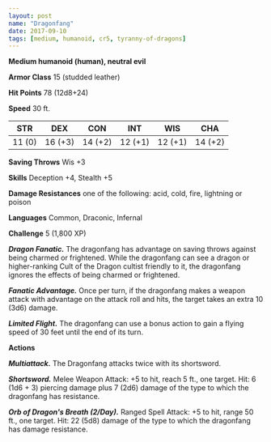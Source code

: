 ```yaml
---
layout: post
name: "Dragonfang"
date: 2017-09-10
tags: [medium, humanoid, cr5, tyranny-of-dragons]
---
```


**Medium humanoid (human), neutral evil**

**Armor Class** 15 (studded leather)

**Hit Points** 78 (12d8+24)

**Speed** 30 ft.

|   STR   |   DEX   |   CON   |   INT   |   WIS   |   CHA   |
|:-----:|:-----:|:-----:|:-----:|:-----:|:-----:|
| 11 (0) | 16 (+3) | 14 (+2) | 12 (+1) | 12 (+1) | 14 (+2) |

**Saving Throws** Wis +3

**Skills** Deception +4, Stealth +5

**Damage Resistances** one of the following: acid, cold, fire, lightning or poison

**Languages** Common, Draconic, Infernal

**Challenge** 5 (1,800 XP)

***Dragon Fanatic.*** The dragonfang has advantage on saving throws against being charmed or frightened. While the dragonfang can see a dragon or higher-ranking Cult of the Dragon cultist friendly to it, the dragonfang ignores the effects of being charmed or frightened.

***Fanatic Advantage.*** Once per turn, if the dragonfang makes a weapon attack with advantage on the attack roll and hits, the target takes an extra 10 (3d6) damage.

***Limited Flight.*** The dragonfang can use a bonus action to gain a flying speed of 30 feet until the end of its turn.

**Actions**

***Multiattack.*** The Dragonfang attacks twice with its shortsword.

***Shortsword.*** Melee Weapon Attack: +5 to hit, reach 5 ft., one target. Hit: 6 (1d6 + 3) piercing damage plus 7 (2d6) damage of the type to which the dragonfang has resistance.

***Orb of Dragon's Breath (2/Day).*** Ranged Spell Attack: +5 to hit, range 50 ft., one target. Hit: 22 (5d8) damage of the type to which the dragonfang has damage resistance.

